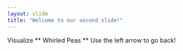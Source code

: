 ```yaml
---
layout: slide
title: "Welcome to our second slide!"
---
```

Visualize ** Whirled Peas **
Use the left arrow to go back!
